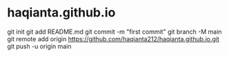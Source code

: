 # haqianta.github.io
git init
git add README.md
git commit -m "first commit"
git branch -M main
git remote add origin https://github.com/haqianta212/haqianta.github.io.git
git push -u origin main

